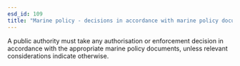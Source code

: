 ```yaml
---
esd_id: 109
title: "Marine policy - decisions in accordance with marine policy documents"
---
```


A public authority must take any authorisation or enforcement decision in accordance with the appropriate marine policy documents, unless relevant considerations indicate otherwise.

